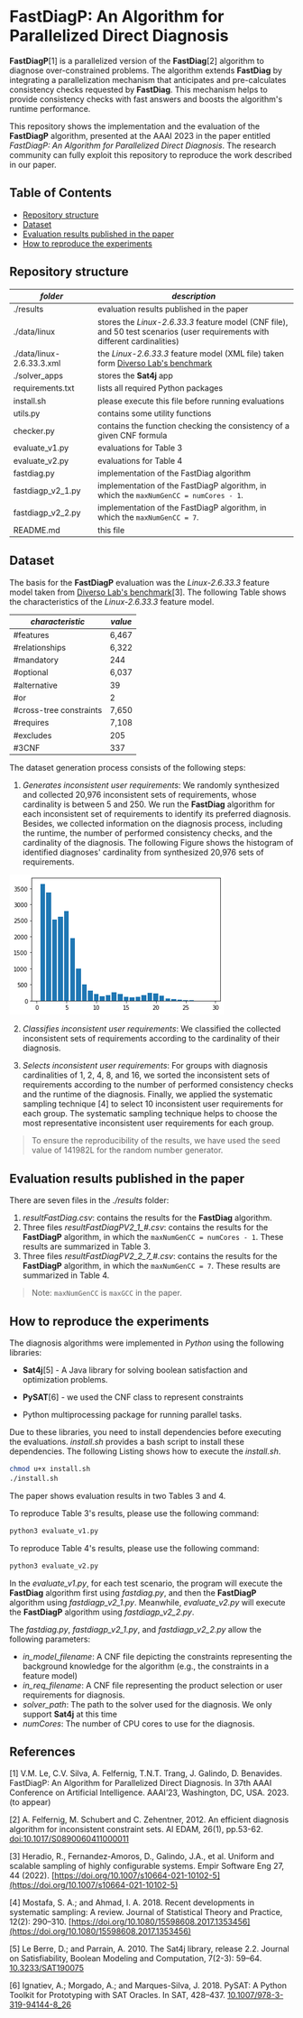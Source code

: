 # FastDiagP: An Algorithm for Parallelized Direct Diagnosis

**FastDiagP**[1] is a parallelized version of the **FastDiag**[2] algorithm to diagnose over-constrained problems.
The algorithm extends **FastDiag** by integrating a parallelization mechanism that anticipates and pre-calculates consistency checks requested by **FastDiag**.
This mechanism helps to provide consistency checks with fast answers and boosts the algorithm's runtime performance.

This repository shows the implementation and the evaluation of the **FastDiagP** algorithm,
presented at the AAAI 2023 in the paper entitled
*FastDiagP: An Algorithm for Parallelized Direct Diagnosis*.
The research community can fully exploit this repository to reproduce the work described in our paper.

## Table of Contents

- [Repository structure](#repository-structure)
- [Dataset](#dataset)
- [Evaluation results published in the paper](#evaluation-results-published-in-the-paper)
- [How to reproduce the experiments](#how-to-reproduce-the-experiments)

## Repository structure

| *folder*                  | *description*                                                                                                                   |
|---------------------------|---------------------------------------------------------------------------------------------------------------------------------|
| ./results                 | evaluation results published in the paper                                                                                       |
| ./data/linux              | stores the *Linux-2.6.33.3* feature model (CNF file), and 50 test scenarios (user requirements with different cardinalities)    |
| ./data/linux-2.6.33.3.xml | the *Linux-2.6.33.3* feature model (XML file) taken form [Diverso Lab's benchmark](https://github.com/diverso-lab/benchmarking) |
| ./solver_apps             | stores the **Sat4j** app                                                                                                        |
| requirements.txt          | lists all required Python packages                                                                                              |
| install.sh                | please execute this file before running evaluations                                                                             |
| utils.py                  | contains some utility functions                                                                                                 |
| checker.py                | contains the function checking the consistency of a given CNF formula                                                           |
| evaluate_v1.py            | evaluations for Table 3                                                                                                         |
| evaluate_v2.py            | evaluations for Table 4                                                                                                         |
| fastdiag.py               | implementation of the FastDiag algorithm                                                                                        |
| fastdiagp_v2_1.py         | implementation of the FastDiagP algorithm, in which the `maxNumGenCC = numCores - 1`.                                           |
| fastdiagp_v2_2.py         | implementation of the FastDiagP algorithm, in which the `maxNumGenCC = 7`.                                                      |
| README.md                 | this file                                                                                                                       |

## Dataset

The basis for the **FastDiagP** evaluation was the *Linux-2.6.33.3* feature model taken from [Diverso Lab's benchmark](https://github.com/diverso-lab/benchmarking)[3].
The following Table shows the characteristics of the *Linux-2.6.33.3* feature model.

| *characteristic* | *value* |
|--------------|---------|
| #features    | 6,467   |
| #relationships | 6,322   |
| #mandatory | 244   |
| #optional | 6,037   |
| #alternative | 39   |
| #or  | 2   |
| #cross-tree constraints | 7,650   |
| #requires | 7,108   |
| #excludes | 205   |
| #3CNF  | 337   |

The dataset generation process consists of the following steps:

1. _Generates inconsistent user requirements_: We randomly synthesized and collected 20,976 inconsistent sets of requirements, whose cardinality is between 5 and 250.
We run the **FastDiag** algorithm for each inconsistent set of requirements to identify its preferred diagnosis.
Besides, we collected information on the diagnosis process, including the runtime, the number of performed consistency checks, and the cardinality of the diagnosis.
The following Figure shows the histogram of identified diagnoses' cardinality from synthesized 20,976 sets of requirements.

![image2.png](image2.png)
    
2. _Classifies inconsistent user requirements_: We classified the collected inconsistent sets of requirements according to the cardinality of their diagnosis.
    
3. _Selects inconsistent user requirements_: For groups with diagnosis cardinalities of 1, 2, 4, 8, and 16, 
we sorted the inconsistent sets of requirements according to the number of performed consistency checks and the runtime of the diagnosis.
Finally, we applied the systematic sampling technique [4] to select 10 inconsistent user requirements for each group.
The systematic sampling technique helps to choose the most representative inconsistent user requirements for each group.

> To ensure the reproducibility of the results, we have used the seed value of 141982L for the random number generator.

## Evaluation results published in the paper

There are seven files in the _./results_ folder:
1. _resultFastDiag.csv_: contains the results for the **FastDiag** algorithm.
2. Three files *resultFastDiagPV2_1_#.csv*: contains the results for the **FastDiagP** algorithm, in which the `maxNumGenCC = numCores - 1`. 
These results are summarized in Table 3. 
3. Three files *resultFastDiagPV2_2_7_#.csv*: contains the results for the **FastDiagP** algorithm, in which the `maxNumGenCC = 7`.
These results are summarized in Table 4.

> Note: `maxNumGenCC` is `maxGCC` in the paper.

## How to reproduce the experiments

The diagnosis algorithms were implemented in _Python_ using the following libraries:

- **Sat4j**[5] - A Java library for solving boolean satisfaction and optimization problems.
    
- **PySAT**[6] - we used the CNF class to represent constraints
    
- Python multiprocessing package for running parallel tasks.


Due to these libraries, you need to install dependencies before executing the evaluations.
_install.sh_ provides a bash script to install these dependencies.
The following Listing shows how to execute the _install.sh_.

```bash
chmod u+x install.sh
./install.sh
```

The paper shows evaluation results in two Tables 3 and 4.

To reproduce Table 3's results, please use the following command:

```bash
python3 evaluate_v1.py
```

To reproduce Table 4's results, please use the following command:

```bash
python3 evaluate_v2.py
```

In the _evaluate_v1.py_, for each test scenario, the program will execute the **FastDiag** algorithm first using
_fastdiag.py_, and then the **FastDiagP** algorithm using _fastdiagp_v2_1.py_. Meanwhile, _evaluate_v2.py_ will execute 
the **FastDiagP** algorithm using _fastdiagp_v2_2.py_.

The _fastdiag.py_, _fastdiagp_v2_1.py_, and _fastdiagp_v2_2.py_ allow the following parameters:

- *in_model_filename*: A CNF file depicting the constraints representing the background knowledge for the algorithm (e.g., the constraints in a feature model)
- *in_req_filename*: A CNF file representing the product selection or user requirements for diagnosis.
- *solver_path*: The path to the solver used for the diagnosis. We only support **Sat4j** at this time
- *numCores*: The number of CPU cores to use for the diagnosis.

## References

[1] V.M. Le, C.V. Silva, A. Felfernig, T.N.T. Trang, J. Galindo, D. Benavides. FastDiagP: An Algorithm for Parallelized Direct Diagnosis. In 37th AAAI Conference on Artificial Intelligence. AAAI’23, Washington, DC, USA. 2023. (to appear)

[2] A. Felfernig, M. Schubert and C. Zehentner, 2012. An efficient diagnosis algorithm for inconsistent constraint sets. AI EDAM, 26(1), pp.53-62. [doi:10.1017/S0890060411000011](https://doi.org/10.1017/S0890060411000011)

[3] Heradio, R., Fernandez-Amoros, D., Galindo, J.A., et al. Uniform and scalable sampling of highly configurable systems. Empir Software Eng 27, 44 (2022). [https://doi.org/10.1007/s10664-021-10102-5](https://doi.org/10.1007/s10664-021-10102-5)

[4] Mostafa, S. A.; and Ahmad, I. A. 2018. Recent developments in systematic sampling: A review. Journal of Statistical Theory and Practice, 12(2): 290–310. [https://doi.org/10.1080/15598608.2017.1353456](https://doi.org/10.1080/15598608.2017.1353456)

[5] Le Berre, D.; and Parrain, A. 2010. The Sat4j library, release 2.2. Journal on Satisfiability, Boolean Modeling and Computation, 7(2-3): 59–64. [10.3233/SAT190075](https://content.iospress.com/articles/journal-on-satisfiability-boolean-modeling-and-computation/sat190075)

[6] Ignatiev, A.; Morgado, A.; and Marques-Silva, J. 2018. PySAT: A Python Toolkit for Prototyping with SAT Oracles. In SAT, 428–437. [10.1007/978-3-319-94144-8_26](https://doi.org/10.1007/978-3-319-94144-8_26)


